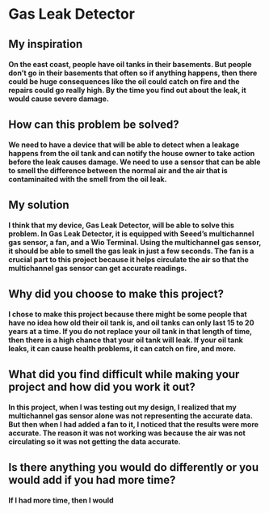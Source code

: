 # Gas Leak Detector

## My inspiration

#### On the east coast, people have oil tanks in their basements. But people don’t go in their basements that often so if anything happens, then there could be huge consequences like the oil could catch on fire and the repairs could go really high. By the time you find out about the leak, it would cause severe damage.

## How can this problem be solved?

#### We need to have a device that will be able to detect when a leakage happens from the oil tank and can notify the house owner to take action before the leak causes damage. We need to use a sensor that can be able to smell the difference between the normal air and the air that is contaminaited with the smell from the oil leak.

## My solution

#### I think that my device, Gas Leak Detector, will be able to solve this problem. In Gas Leak Detector, it is equipped with Seeed’s multichannel gas sensor, a fan, and a Wio Terminal. Using the multichannel gas sensor, it should be able to smell the gas leak in just a few seconds. The fan is a crucial part to this project because it helps circulate the air so that the multichannel gas sensor can get accurate readings.

## Why did you choose to make this project?

#### I chose to make this project because there might be some people that have no idea how old their oil tank is, and oil tanks can only last 15 to 20 years at a time. If you do not replace your oil tank in that length of time, then there is a high chance that your oil tank will leak. If your oil tank leaks, it can cause health problems, it can catch on fire, and more.

## What did you find difficult while making your project and how did you work it out?

#### In this project, when I was testing out my design, I realized that my multichannel gas sensor alone was not representing the accurate data. But then when I had added a fan to it, I noticed that the results were more accurate. The reason it was not working was because the air was not circulating so it was not getting the data accurate.

## Is there anything you would do differently or you would add if you had more time?

#### If I had more time, then I would 
